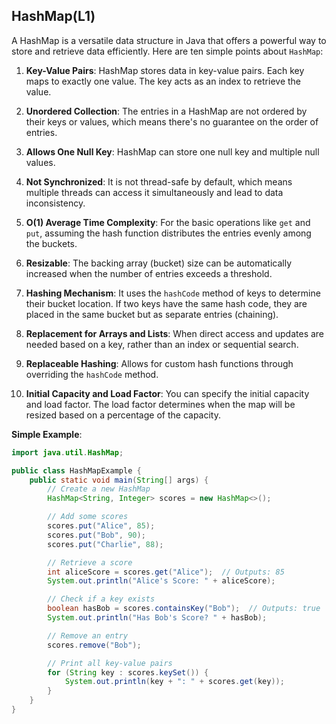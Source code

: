 ## HashMap(L1)

A HashMap is a versatile data structure in Java that offers a powerful way to store and retrieve data efficiently. Here are ten simple points about `HashMap`:

1. **Key-Value Pairs**: HashMap stores data in key-value pairs. Each key maps to exactly one value. The key acts as an index to retrieve the value.

2. **Unordered Collection**: The entries in a HashMap are not ordered by their keys or values, which means there's no guarantee on the order of entries.

3. **Allows One Null Key**: HashMap can store one null key and multiple null values.

4. **Not Synchronized**: It is not thread-safe by default, which means multiple threads can access it simultaneously and lead to data inconsistency.

5. **O(1) Average Time Complexity**: For the basic operations like `get` and `put`, assuming the hash function distributes the entries evenly among the buckets.

6. **Resizable**: The backing array (bucket) size can be automatically increased when the number of entries exceeds a threshold.

7. **Hashing Mechanism**: It uses the `hashCode` method of keys to determine their bucket location. If two keys have the same hash code, they are placed in the same bucket but as separate entries (chaining).

8. **Replacement for Arrays and Lists**: When direct access and updates are needed based on a key, rather than an index or sequential search.

9. **Replaceable Hashing**: Allows for custom hash functions through overriding the `hashCode` method.

10. **Initial Capacity and Load Factor**: You can specify the initial capacity and load factor. The load factor determines when the map will be resized based on a percentage of the capacity.

**Simple Example**:
```java
import java.util.HashMap;

public class HashMapExample {
    public static void main(String[] args) {
        // Create a new HashMap
        HashMap<String, Integer> scores = new HashMap<>();

        // Add some scores
        scores.put("Alice", 85);
        scores.put("Bob", 90);
        scores.put("Charlie", 88);

        // Retrieve a score
        int aliceScore = scores.get("Alice");  // Outputs: 85
        System.out.println("Alice's Score: " + aliceScore);

        // Check if a key exists
        boolean hasBob = scores.containsKey("Bob");  // Outputs: true
        System.out.println("Has Bob's Score? " + hasBob);

        // Remove an entry
        scores.remove("Bob");

        // Print all key-value pairs
        for (String key : scores.keySet()) {
            System.out.println(key + ": " + scores.get(key));
        }
    }
}
```

